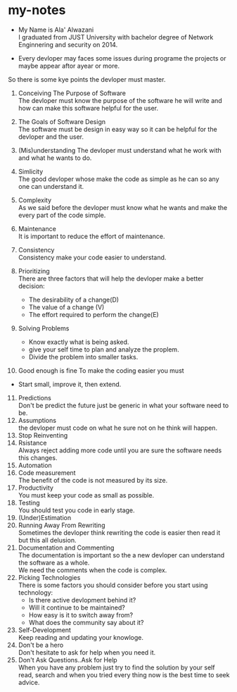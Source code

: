 # my-notes
* My Name is Ala' Alwazani  
I graduated from JUST University with bachelor degree of Network Enginnering and security on 2014.  

* Every devloper may faces some issues during programe the projects or maybe appear aftor ayear or more.  

So there is some kye points the devloper must master.  

1. Conceiving The Purpose of Software  
The devloper must know the purpose of the software he will write and how can make this software helpful for the user.  
2. The Goals of Software Design  
The software must be design in easy way so it can be helpful for the devloper and the user.  
3. (Mis)understanding
The devloper must understand what he work with and what he wants to do.  
4. Simlicity  
The good devloper whose make the code as simple as he can so any one can understand it.  
5. Complexity  
As we said before the devloper must know what he wants and make the every part of the code simple.  
6. Maintenance  
It is important to reduce the effort of maintenance.    
7. Consistency  
Consistency make your code easier to understand.    
8. Prioritizing  
There are three factors that will help the devloper make a better decision:  
    -  The desirability of a change(D)  
    -  The value of a change (V)   
    -  The effort required to perform the change(E)  

9. Solving Problems  
    -  Know exactly what is being asked.    
    -  give your self time to plan and analyze the proplem.    
    -  Divide the problem into smaller tasks.
10. Good enough is fine
To make the coding easier you must
- Start small, improve it, then extend.   
11. Predictions  
Don't be predict the future just be generic in what your software need to be.  
12. Assumptions  
the devloper must code on what he sure not on he think will happen.  
13. Stop Reinventing  
14. Rsistance  
Always reject adding more code until you are sure the software needs this changes.  
15. Automation  
16. Code measurement  
The benefit of the code is not measured by its size.  
17. Productivity  
You must keep your code as small as possible.  
18. Testing  
You should test you code in early stage.  
19. (Under)Estimation  
20. Running Away From Rewriting  
Sometimes the devloper think rewriting the code is easier then read it but this all delusion.  
21. Documentation and Commenting  
The documentation is important so the a new devloper can understand the software as a whole.  
We need the comments when the code is complex.  
22. Picking Technologies  
There is some factors you should consider before you start using technology:  
    -  Is there active devlopment behind it?  
    -  Will it continue to be maintained?  
    -  How easy is it to switch away from?  
    -  What does the community say about it?  
23. Self-Development  
Keep reading and updating your knowloge.  
24. Don't be a hero  
Don't hesitate to ask for help when you need it.  
25. Don't Ask Questions..Ask for Help  
When you have any problem just try to find the solution by your self read, search and when you tried every thing now is the best time to seek advice.  







